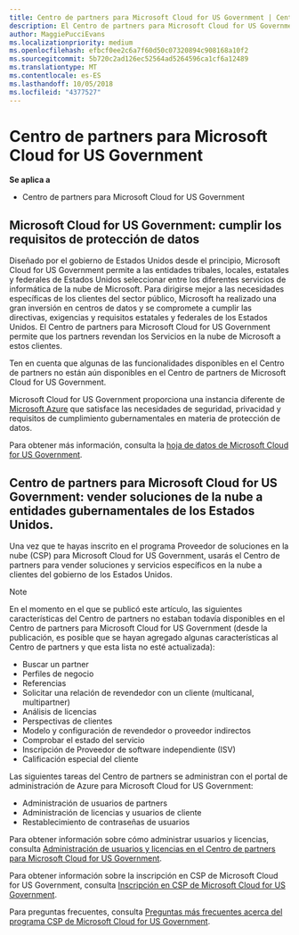 ```yaml
---
title: Centro de partners para Microsoft Cloud for US Government | Centro de partners para Microsoft Cloud for US Government
description: El Centro de partners para Microsoft Cloud for US Government es el portal empresarial para los partners de Microsoft que quieren ofrecer soluciones en la nube de Microsoft a clientes que trabajan con los organismos gubernamentales en los Estados Unidos.
author: MaggiePucciEvans
ms.localizationpriority: medium
ms.openlocfilehash: efbcf0ee2c6a7f60d50c07320894c908168a10f2
ms.sourcegitcommit: 5b720c2ad126ec52564ad5264596ca1cf6a12489
ms.translationtype: MT
ms.contentlocale: es-ES
ms.lasthandoff: 10/05/2018
ms.locfileid: "4377527"
---
```

# <a name="partner-center-for-microsoft-cloud-for-us-government"></a>Centro de partners para Microsoft Cloud for US Government

**Se aplica a**

-  Centro de partners para Microsoft Cloud for US Government

## <a name="microsoft-cloud-for-us-government-meeting-data-protection-requirements"></a>Microsoft Cloud for US Government: cumplir los requisitos de protección de datos 

Diseñado por el gobierno de Estados Unidos desde el principio, Microsoft Cloud for US Government permite a las entidades tribales, locales, estatales y federales de Estados Unidos seleccionar entre los diferentes servicios de informática de la nube de Microsoft. Para dirigirse mejor a las necesidades específicas de los clientes del sector público, Microsoft ha realizado una gran inversión en centros de datos y se compromete a cumplir las directivas, exigencias y requisitos estatales y federales de los Estados Unidos. El Centro de partners para Microsoft Cloud for US Government permite que los partners revendan los Servicios en la nube de Microsoft a estos clientes.

Ten en cuenta que algunas de las funcionalidades disponibles en el Centro de partners no están aún disponibles en el Centro de partners de Microsoft Cloud for US Government.

Microsoft Cloud for US Government proporciona una instancia diferente de [Microsoft Azure](https://azure.microsoft.com/en-us/overview/clouds/government/) que satisface las necesidades de seguridad, privacidad y requisitos de cumplimiento gubernamentales en materia de protección de datos. 

Para obtener más información, consulta la [hoja de datos de Microsoft Cloud for US Government](http://download.microsoft.com/download/C/9/C/C9CA3002-DFC4-4ADA-841F-DF42AEC042FB/Microsoft_Azure_Government_Datasheet_EN_US.PDF).

## <a name="partner-center-for-microsoft-cloud-for-us-government-selling-cloud-solutions-to-us-government-entities"></a>Centro de partners para Microsoft Cloud for US Government: vender soluciones de la nube a entidades gubernamentales de los Estados Unidos.

Una vez que te hayas inscrito en el programa Proveedor de soluciones en la nube (CSP) para Microsoft Cloud for US Government, usarás el Centro de partners para vender soluciones y servicios específicos en la nube a clientes del gobierno de los Estados Unidos. 

> [!NOTE]  
> En el momento en el que se publicó este artículo, las siguientes características del Centro de partners no estaban todavía disponibles en el Centro de partners para Microsoft Cloud for US Government (desde la publicación, es posible que se hayan agregado algunas características al Centro de partners y que esta lista no esté actualizada):

- Buscar un partner
- Perfiles de negocio
- Referencias
- Solicitar una relación de revendedor con un cliente (multicanal, multipartner)
- Análisis de licencias
- Perspectivas de clientes
- Modelo y configuración de revendedor o proveedor indirectos
- Comprobar el estado del servicio
- Inscripción de Proveedor de software independiente (ISV)
- Calificación especial del cliente

Las siguientes tareas del Centro de partners se administran con el portal de administración de Azure para Microsoft Cloud for US Government: 

-   Administración de usuarios de partners
-   Administración de licencias y usuarios de cliente
-   Restablecimiento de contraseñas de usuarios

Para obtener información sobre cómo administrar usuarios y licencias, consulta [Administración de usuarios y licencias en el Centro de partners para Microsoft Cloud for US Government](user-management-in-partner-center-for-microsoft-us-govt-cloud.md).

Para obtener información sobre la inscripción en CSP de Microsoft Cloud for US Government, consulta [Inscripción en CSP de Microsoft Cloud for US Government](enroll-in-csp-for-microsoft-us-govt-cloud.md).

Para preguntas frecuentes, consulta [Preguntas más frecuentes acerca del programa CSP de Microsoft Cloud for US Government](faq-for-us-govt-cloud.md).